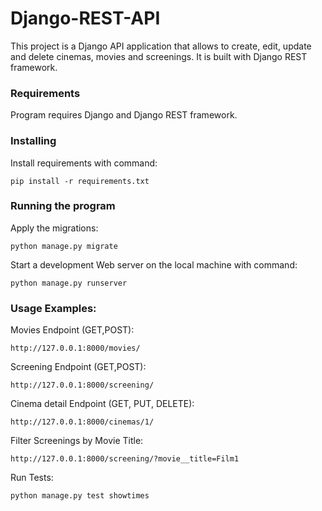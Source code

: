 # Django-REST-API
This project is a Django API application that allows to create, edit, update and delete cinemas, movies and screenings. It is built with Django REST framework.

### Requirements
Program requires Django and Django REST framework.

### Installing
Install requirements  with command:
```
pip install -r requirements.txt
```
### Running the program
Apply the migrations:
```
python manage.py migrate
```
Start a development Web server on the local machine with command:
```
python manage.py runserver
```
### Usage Examples:
Movies Endpoint (GET,POST):
```
http://127.0.0.1:8000/movies/
```
Screening Endpoint (GET,POST):
```
http://127.0.0.1:8000/screening/
```
Cinema detail Endpoint (GET, PUT, DELETE):
```
http://127.0.0.1:8000/cinemas/1/
```
Filter Screenings by Movie Title:
```
http://127.0.0.1:8000/screening/?movie__title=Film1
```
Run Tests:
```
python manage.py test showtimes
```

